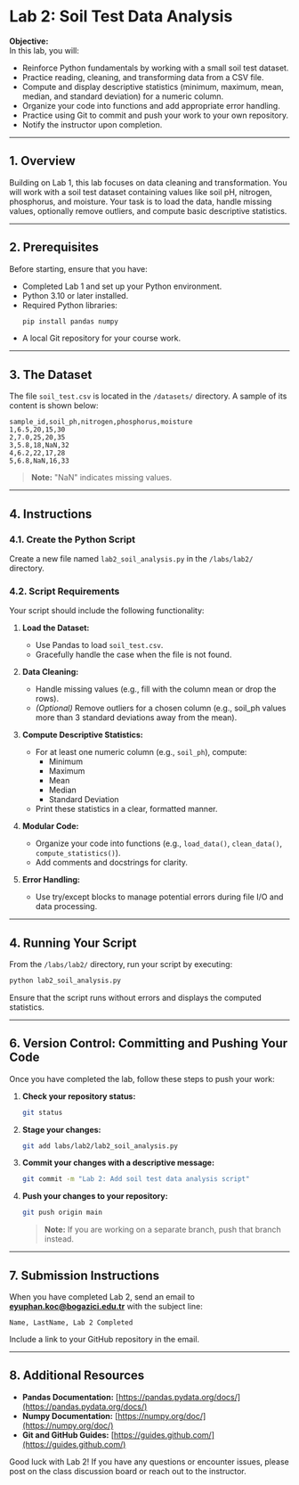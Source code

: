 # Lab 2: Soil Test Data Analysis

**Objective:**  
In this lab, you will:
- Reinforce Python fundamentals by working with a small soil test dataset.
- Practice reading, cleaning, and transforming data from a CSV file.
- Compute and display descriptive statistics (minimum, maximum, mean, median, and standard deviation) for a numeric column.
- Organize your code into functions and add appropriate error handling.
- Practice using Git to commit and push your work to your own repository.
- Notify the instructor upon completion.

---

## 1. Overview

Building on Lab 1, this lab focuses on data cleaning and transformation. You will work with a soil test dataset containing values like soil pH, nitrogen, phosphorus, and moisture. Your task is to load the data, handle missing values, optionally remove outliers, and compute basic descriptive statistics.

---

## 2. Prerequisites

Before starting, ensure that you have:
- Completed Lab 1 and set up your Python environment.
- Python 3.10 or later installed.
- Required Python libraries:
  ```bash
  pip install pandas numpy
  ```
- A local Git repository for your course work.

---

## 3. The Dataset

The file `soil_test.csv` is located in the `/datasets/` directory. A sample of its content is shown below:

```csv
sample_id,soil_ph,nitrogen,phosphorus,moisture
1,6.5,20,15,30
2,7.0,25,20,35
3,5.8,18,NaN,32
4,6.2,22,17,28
5,6.8,NaN,16,33
```

> **Note:** "NaN" indicates missing values.

---

## 4. Instructions

### 4.1. Create the Python Script

Create a new file named `lab2_soil_analysis.py` in the `/labs/lab2/` directory.

### 4.2. Script Requirements

Your script should include the following functionality:

1. **Load the Dataset:**  
   - Use Pandas to load `soil_test.csv`.
   - Gracefully handle the case when the file is not found.

2. **Data Cleaning:**  
   - Handle missing values (e.g., fill with the column mean or drop the rows).
   - *(Optional)* Remove outliers for a chosen column (e.g., soil_ph values more than 3 standard deviations away from the mean).

3. **Compute Descriptive Statistics:**  
   - For at least one numeric column (e.g., `soil_ph`), compute:
     - Minimum
     - Maximum
     - Mean
     - Median
     - Standard Deviation
   - Print these statistics in a clear, formatted manner.

4. **Modular Code:**  
   - Organize your code into functions (e.g., `load_data()`, `clean_data()`, `compute_statistics()`).
   - Add comments and docstrings for clarity.

5. **Error Handling:**  
   - Use try/except blocks to manage potential errors during file I/O and data processing.


---

## 4. Running Your Script

From the `/labs/lab2/` directory, run your script by executing:
```bash
python lab2_soil_analysis.py
```

Ensure that the script runs without errors and displays the computed statistics.

---

## 6. Version Control: Committing and Pushing Your Code

Once you have completed the lab, follow these steps to push your work:

1. **Check your repository status:**
   ```bash
   git status
   ```

2. **Stage your changes:**
   ```bash
   git add labs/lab2/lab2_soil_analysis.py
   ```

3. **Commit your changes with a descriptive message:**
   ```bash
   git commit -m "Lab 2: Add soil test data analysis script"
   ```

4. **Push your changes to your repository:**
   ```bash
   git push origin main
   ```
   > **Note:** If you are working on a separate branch, push that branch instead.

---

## 7. Submission Instructions

When you have completed Lab 2, send an email to **eyuphan.koc@bogazici.edu.tr** with the subject line:
```
Name, LastName, Lab 2 Completed
```
Include a link to your GitHub repository in the email.

---

## 8. Additional Resources

- **Pandas Documentation:** [https://pandas.pydata.org/docs/](https://pandas.pydata.org/docs/)
- **Numpy Documentation:** [https://numpy.org/doc/](https://numpy.org/doc/)
- **Git and GitHub Guides:** [https://guides.github.com/](https://guides.github.com/)

Good luck with Lab 2! If you have any questions or encounter issues, please post on the class discussion board or reach out to the instructor.
